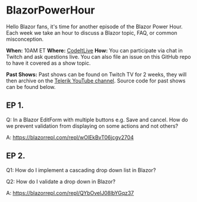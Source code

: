# BlazorPowerHour

Hello Blazor fans, it's time for another episode of the Blazor Power Hour. Each week we take an hour to discuss a Blazor topic, FAQ, or common misconception.

**When:** 10AM ET
**Where:** [CodeItLive](https://twitch.tv/codeitlive)
**How:** You can participate via chat in Twitch and ask questions live. You can also file an issue on this GitHub repo to have it covered as a show topic.

**Past Shows:** Past shows can be found on Twitch TV for 2 weeks, they will then archive on the [Telerik YouTube channel](https://youtube.com/telerik). Source code for past shows can be found below.

## EP 1.

Q: In a Blazor EditForm with multiple buttons e.g. Save and cancel. How do we prevent validation from displaying on some actions and not others?

A: https://blazorrepl.com/repl/wOlEkBvT06jcgv2704

## EP 2.

Q1: How do I implement a cascading drop down list in Blazor? 

Q2: How do I validate a drop down in Blazor?

A: https://blazorrepl.com/repl/QYbOvelJ08lbYGqz37

